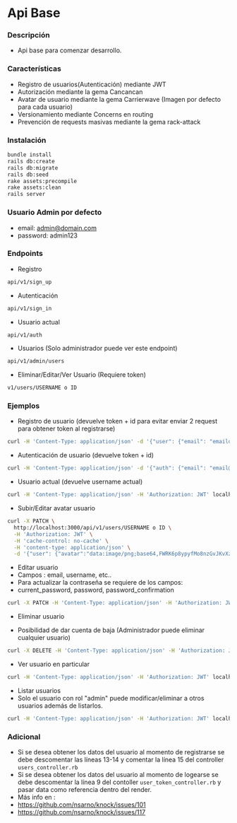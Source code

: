 # Api Base

### Descripción 
- Api base para comenzar desarrollo.

### Características
- Registro de usuarios(Autenticación) mediante JWT
- Autorización mediante la gema Cancancan
- Avatar de usuario mediante la gema Carrierwave (Imagen por defecto para cada usuario)
- Versionamiento mediante Concerns en routing
- Prevención de requests masivas mediante la gema rack-attack

### Instalación
```bash
bundle install
rails db:create
rails db:migrate
rails db:seed
rake assets:precompile
rake assets:clean
rails server
```

### Usuario Admin por defecto
- email: admin@domain.com
- password: admin123

### Endpoints
- Registro 
```bash
api/v1/sign_up
```
- Autenticación
```bash
api/v1/sign_in
```
- Usuario actual
```bash
api/v1/auth
```
- Usuarios (Solo administrador puede ver este endpoint)
```bash
api/v1/admin/users
```
- Eliminar/Editar/Ver Usuario (Requiere token)
```bash
v1/users/USERNAME o ID
```
### Ejemplos

- Registro de usuario (devuelve token + id para evitar enviar 2 request para obtener token al registrarse)
```bash
curl -H 'Content-Type: application/json' -d '{"user": {"email": "emaildomain.com","password": "password","password_confirmation":"password", "username":"user_example"}}' localhost:3000/api/v1/sign_up
```

- Autenticación de usuario (devuelve token + id)
```bash
curl -H 'Content-Type: application/json' -d '{"auth": {"email": "email@domain.com","password": "password"}}' localhost:3000/api/v1/sign_in
```

- Usuario actual (devuelve username actual)
```bash
curl -H 'Content-Type: application/json' -H 'Authorization: JWT' localhost:3000/api/v1/auth
```

- Subir/Editar avatar usuario
```bash
curl -X PATCH \
  http://localhost:3000/api/v1/users/USERNAME o ID \
  -H 'Authorization: JWT' \
  -H 'cache-control: no-cache' \
  -H 'content-type: application/json' \
  -d '{"user": {"avatar":"data:image/png;base64,FWRK6p8ypyfMo8nzGvJKvXzMDc\n72QHZD0mWbJTsnufMM...}}'
```

- Editar usuario
- Campos : email, username, etc..
- Para actualizar la contraseña se requiere de los campos:
- current_password, password, password_confirmation
```bash
curl -X PATCH -H 'Content-Type: application/json' -H 'Authorization: JWT' -d '{"user": {"email":"email@domain.com"}}' localhost:3000/api/v1/users/USERNAME o ID
```

- Eliminar usuario
* Posibilidad de dar cuenta de baja (Administrador puede eliminar cualquier usuario)
```bash
curl -X DELETE -H 'Content-Type: application/json' -H 'Authorization: JWT' localhost:3000/api/v1/users/USERNAME o ID
```

- Ver usuario en particular
```bash
curl -H 'Content-Type: application/json' -H 'Authorization: JWT' localhost:3000/api/v1/users/USERNAME o ID
```

 - Listar usuarios
 - Solo el usuario con rol "admin" puede modificar/eliminar a otros usuarios además de listarlos.
 ```bash
 curl -H 'Content-Type: application/json' -H 'Authorization: JWT' localhost:3000/api/v1/admin/users
 ```
### Adicional
- Si se desea obtener los datos del usuario al momento de registrarse se debe descomentar las líneas 13-14 y comentar la línea 15 del controller `users_controller.rb`
- Si se desea obtener los datos del usuario al momento de logearse se debe descomentar la línea 9 del contoller `user_token_controller.rb` y pasar data como referencia dentro del render.
- Más info en :
- https://github.com/nsarno/knock/issues/101
- https://github.com/nsarno/knock/issues/117
